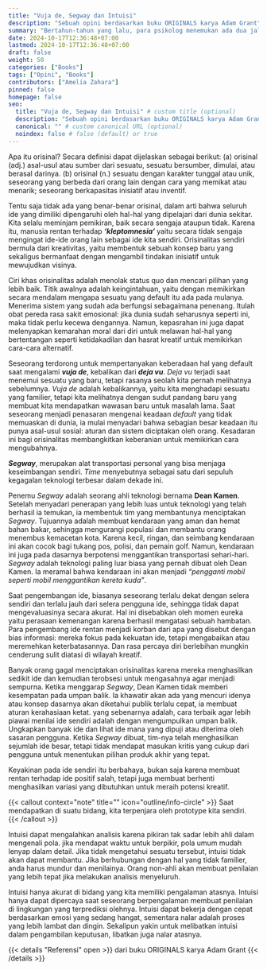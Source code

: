 ```yaml
---
title: "Vuja de, Segway dan Intuisi"
description: "Sebuah opini berdasarkan buku ORIGINALS karya Adam Grant"
summary: "Bertahun-tahun yang lalu, para psikolog menemukan ada dua jalan menuju keberhasilan yaitu: konformitas dan orisinalitas. Konformitas adalah mengikuti orang kebanyakan di jalur konvensional dan menjaga status quo (keadaan sebagaimana adanya). Sedangkan orisinalitas merupakan memilih jalur yang lebih jarang dilalui, tetapi akhirnya menjadikan segala sesuatu menjadi lebih baik."
date: 2024-10-17T12:36:48+07:00
lastmod: 2024-10-17T12:36:48+07:00
draft: false
weight: 50
categories: ["Books"]
tags: ["Opini", "Books"]
contributors: ["Amelia Zahara"]
pinned: false
homepage: false
seo:
  title: "Vuja de, Segway dan Intuisi" # custom title (optional)
  description: "Sebuah opini berdasarkan buku ORIGINALS karya Adam Grant" # custom description (recommended)
  canonical: "" # custom canonical URL (optional)
  noindex: false # false (default) or true
---
```

Apa itu orisinal? Secara definisi dapat dijelaskan sebagai berikut: (a) orisinal (adj.) asal-usul atau sumber dari sesuatu, sesuatu bersumber, dimulai, atau berasal darinya. (b) orisinal (n.) sesuatu dengan karakter tunggal atau unik, seseorang yang berbeda dari orang lain dengan cara yang memikat atau menarik; seseorang berkapasitas inisiatif atau inventif.

Tentu saja tidak ada yang benar-benar orisinal, dalam arti bahwa seluruh ide yang dimiliki dipengaruhi oleh hal-hal yang dipelajari dari dunia sekitar. Kita selalu meminjam pemikiran, baik secara sengaja ataupun tidak. Karena itu, manusia rentan terhadap ***‘kleptomnesia‘*** yaitu secara tidak sengaja mengingat ide-ide orang lain sebagai ide kita sendiri. Orisinalitas sendiri bermula dari kreativitas, yaitu membentuk sebuah konsep baru yang sekaligus bermanfaat dengan mengambil tindakan inisiatif untuk mewujudkan visinya.

Ciri khas orisinalitas adalah menolak status quo dan mencari pilihan yang lebih baik. Titik awalnya adalah keingintahuan, yaitu dengan memikirkan secara mendalam mengapa sesuatu yang default itu ada pada mulanya. Menerima sistem yang sudah ada berfungsi sebagaimana penenang. Itulah obat pereda rasa sakit emosional: jika dunia sudah seharusnya seperti ini, maka tidak perlu kecewa dengannya. Namun, kepasrahan ini juga dapat melenyapkan kemarahan moral dari diri untuk melawan hal-hal yang bertentangan seperti ketidakadilan dan hasrat kreatif untuk memikirkan cara-cara alternatif.

Seseorang terdorong untuk mempertanyakan keberadaan hal yang default saat mengalami ***vuja de***, kebalikan dari ***deja vu***. *Deja vu* terjadi saat menemui sesuatu yang baru, tetapi rasanya seolah kita pernah melihatnya sebelumnya. *Vuja de* adalah kebalikannya, yaitu kita menghadapi sesuatu yang familier, tetapi kita melihatnya dengan sudut pandang baru yang membuat kita mendapatkan wawasan baru untuk masalah lama. Saat seseorang menjadi penasaran mengenai keadaan *default* yang tidak memuaskan di dunia, ia mulai menyadari bahwa sebagian besar keadaan itu punya asal-usul sosial: aturan dan sistem diciptakan oleh orang. Kesadaran ini bagi orisinalitas membangkitkan keberanian untuk memikirkan cara mengubahnya.

***Segway***, merupakan alat transportasi personal yang bisa menjaga keseimbangan sendiri. *Time* menyebutnya sebagai satu dari sepuluh kegagalan teknologi terbesar dalam dekade ini.

Penemu *Segway* adalah seorang ahli teknologi bernama **Dean Kamen**. Setelah menyadari penerapan yang lebih luas untuk teknologi yang telah berhasil ia temukan, ia membentuk tim yang membantunya menciptakan *Segway*. Tujuannya adalah membuat kendaraan yang aman dan hemat bahan bakar, sehingga mengurangi populasi dan membantu orang menembus kemacetan kota. Karena kecil, ringan, dan seimbang kendaraan ini akan cocok bagi tukang pos, polisi, dan pemain golf. Namun, kendaraan ini juga pada dasarnya berpotensi menggantikan transportasi sehari-hari. *Segway* adalah teknologi paling luar biasa yang pernah dibuat oleh Dean Kamen. Ia meramal bahwa kendaraan ini akan menjadi *“pengganti mobil seperti mobil menggantikan kereta kuda”*.

Saat pengembangan ide, biasanya seseorang terlalu dekat dengan selera sendiri dan terlalu jauh dari selera pengguna ide, sehingga tidak dapat mengevaluasinya secara akurat. Hal ini disebabkan oleh momen eureka yaitu perasaan kemenangan karena berhasil mengatasi sebuah hambatan. Para pengembang ide rentan menjadi korban dari apa yang disebut dengan bias informasi: mereka fokus pada kekuatan ide, tetapi mengabaikan atau meremehkan keterbatasannya. Dan rasa percaya diri berlebihan mungkin cenderung sulit diatasi di wilayah kreatif.

Banyak orang gagal menciptakan orisinalitas karena mereka menghasilkan sedikit ide dan kemudian terobsesi untuk mengasahnya agar menjadi sempurna. Ketika menggarap *Segway*, Dean Kamen tidak memberi kesempatan pada umpan balik. Ia khawatir akan ada yang mencuri idenya atau konsep dasarnya akan diketahui publik terlalu cepat, ia membuat aturan kerahasiaan ketat. yang sebenarnya adalah, cara terbaik agar lebih piawai menilai ide sendiri adalah dengan mengumpulkan umpan balik. Ungkapkan banyak ide dan lihat ide mana yang dipuji atau diterima oleh sasaran pengguna. Ketika *Segway* dibuat, tim-nya telah menghasilkan sejumlah ide besar, tetapi tidak mendapat masukan kritis yang cukup dari pengguna untuk menentukan pilihan produk akhir yang tepat.

Keyakinan pada ide sendiri itu berbahaya, bukan saja karena membuat rentan terhadap ide positif salah, tetapi juga membuat berhenti menghasilkan variasi yang dibutuhkan untuk meraih potensi kreatif.

{{< callout context="note" title="" icon="outline/info-circle" >}}
Saat mendapatkan di suatu bidang, kita terpenjara oleh prototype kita sendiri.
{{< /callout >}}

Intuisi dapat mengalahkan analisis karena pikiran tak sadar lebih ahli dalam mengenali pola. jika mendapat waktu untuk berpikir, pola umum mudah lenyap dalam detail. Jika tidak mengetahui sesuatu tersebut, intuisi tidak akan dapat membantu. Jika berhubungan dengan hal yang tidak familier, anda harus mundur dan menilainya. Orang non-ahli akan membuat penilaian yang lebih tepat jika melakukan analisis menyeluruh.

Intuisi hanya akurat di bidang yang kita memiliki pengalaman atasnya. Intuisi hanya dapat dipercaya saat seseorang berpengalaman membuat penilaian di lingkungan yang terprediksi olehnya. Intuisi dapat bekerja dengan cepat berdasarkan emosi yang sedang hangat, sementara nalar adalah proses yang lebih lambat dan dingin. Sekalipun yakin untuk melibatkan intuisi dalam pengambilan keputusan, libatkan juga nalar atasnya.

{{< details "Referensi" open >}}
dari buku ORIGINALS karya Adam Grant
{{< /details >}}
